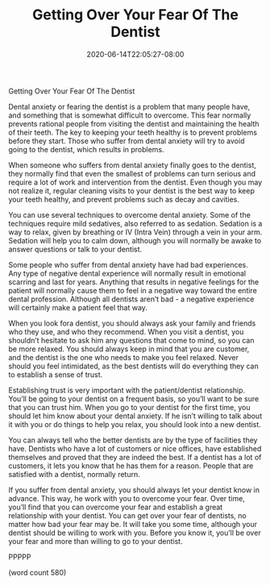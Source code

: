 ﻿---
title: "Getting Over Your Fear Of The Dentist"
date: 2020-06-14T22:05:27-08:00
description: "Toothache and Tooth Care Tips for Web Success"
featured_image: "/images/Toothache and Tooth Care.jpg"
tags: ["Toothache and Tooth Care"]
---

Getting Over Your Fear Of The Dentist

Dental anxiety or fearing the dentist is a problem that many people have, and something that is somewhat difficult to overcome.  This fear normally prevents rational people from visiting the dentist and maintaining the health of their teeth.  The key to keeping your teeth healthy is to prevent problems before they start.  Those who suffer from dental anxiety will try to avoid going to the dentist, which results in problems.

When someone who suffers from dental anxiety finally goes to the dentist, they normally find that even the smallest of problems can turn serious and require a lot of work and intervention from the dentist.  Even though you may not realize it, regular cleaning visits to your dentist is the best way to keep your teeth healthy, and prevent problems such as decay and cavities. 

You can use several techniques to overcome dental anxiety.  Some of the techniques require mild sedatives, also referred to as sedation.  Sedation is a way to relax, given by breathing or IV (Intra Vein) through a vein in your arm.  Sedation will help you to calm down, although you will normally be awake to answer questions or talk to your dentist.

Some people who suffer from dental anxiety have had bad experiences.  Any type of negative dental experience will normally result in emotional scarring and last for years.  Anything that results in negative feelings for the patient will normally cause them to feel in a negative way toward the entire dental profession.  Although all dentists aren’t bad - a negative experience will certainly make a patient feel that way.

When you look fora dentist, you should always ask your family and friends who they use, and who they recommend.  When you visit a dentist, you shouldn’t hesitate to ask him any questions that come to mind, so you can be more relaxed.  You should always keep in mind that you are customer, and the dentist is the one who needs to make you feel relaxed.  Never should you feel intimidated, as the best dentists will do everything they can to establish a sense of trust.

Establishing trust is very important with the patient/dentist relationship.  You’ll be going to your dentist on a frequent basis, so you’ll want to be sure that you can trust him.  When you go to your dentist for the first time, you should let him know about your dental anxiety.  If he isn’t willing to talk about it with you or do things to help you relax, you should look into a new dentist.

You can always tell who the better dentists are by the type of facilities they have.  Dentists who have  a lot of customers or nice offices, have established themselves and proved that they are indeed the best.  If a dentist has a lot of customers, it lets you know that he has them for a reason.  People that are satisfied with a dentist, normally return.  

If you suffer from dental anxiety, you should always let your dentist know in advance.  This way, he work with you to overcome your fear.  Over time, you’ll find that you can overcome your fear and establish a great relationship with your dentist.  You can get over your fear of dentists, no matter how bad your fear may be.  It will take you some time, although your dentist should be willing to work with you.  Before you know it, you’ll be over your fear and more than willing to go to your dentist.

PPPPP

(word count 580)

